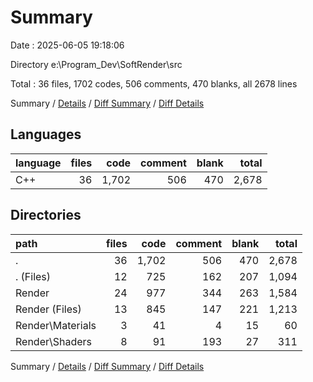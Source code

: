 # Summary

Date : 2025-06-05 19:18:06

Directory e:\\Program_Dev\\SoftRender\\src

Total : 36 files,  1702 codes, 506 comments, 470 blanks, all 2678 lines

Summary / [Details](details.md) / [Diff Summary](diff.md) / [Diff Details](diff-details.md)

## Languages
| language | files | code | comment | blank | total |
| :--- | ---: | ---: | ---: | ---: | ---: |
| C++ | 36 | 1,702 | 506 | 470 | 2,678 |

## Directories
| path | files | code | comment | blank | total |
| :--- | ---: | ---: | ---: | ---: | ---: |
| . | 36 | 1,702 | 506 | 470 | 2,678 |
| . (Files) | 12 | 725 | 162 | 207 | 1,094 |
| Render | 24 | 977 | 344 | 263 | 1,584 |
| Render (Files) | 13 | 845 | 147 | 221 | 1,213 |
| Render\\Materials | 3 | 41 | 4 | 15 | 60 |
| Render\\Shaders | 8 | 91 | 193 | 27 | 311 |

Summary / [Details](details.md) / [Diff Summary](diff.md) / [Diff Details](diff-details.md)
